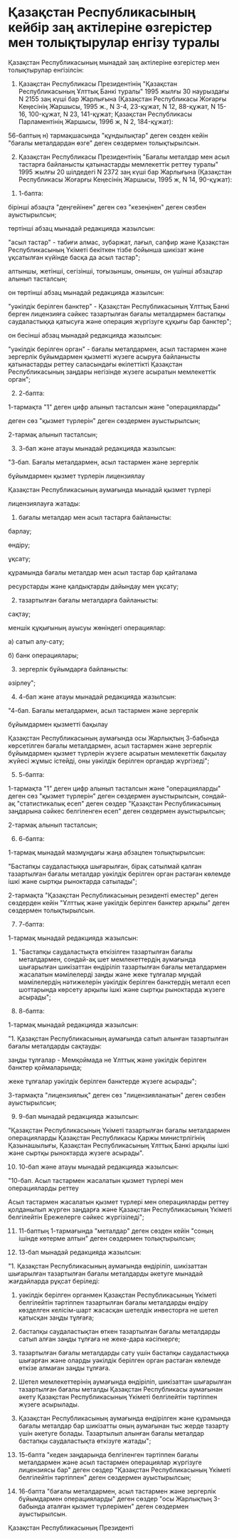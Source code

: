 # Қазақстан Республикасының кейбiр заң актiлерiне өзгерiстер мен толықтырулар енгiзу туралы

Қазақстан Республикасының мынадай заң актiлерiне өзгерiстер мен толықтырулар енгiзiлсiн:

1. Қазақстан Республикасы Президентiнiң "Қазақстан Республикасының Ұлттық Банкi туралы" 1995 жылғы 30 наурыздағы N 2155 заң күшi бар Жарлығына (Қазақстан Республикасы Жоғарғы Кеңесiнiң Жаршысы, 1995 ж., N 3-4, 23-құжат, N 12, 88-құжат, N 15-16, 100-құжат, N 23, 141-құжат; Қазақстан Республикасы Парламентiнiң Жаршысы, 1996 ж, N 2, 184-құжат):

56-баптың н) тармақшасында "құндылықтар" деген сөзден кейiн "бағалы металдардан өзге" деген сөздермен толықтырылсын.

2. Қазақстан Республикасы Президентiнiң "Бағалы металдар мен асыл тастарға байланысты қатынастарды мемлекеттiк реттеу туралы" 1995 жылғы 20 шiлдедегi N 2372 заң күшi бар Жарлығына (Қазақстан Республикасы Жоғарғы Кеңесiнiң Жаршысы, 1995 ж, N 14, 90-құжат):

1) 1-бапта:

бiрiншi абзацта "деңгейiнен" деген сөз "кезеңiнен" деген сөзбен ауыстырылсын;

төртiншi абзац мынадай редакцияда жазылсын:

"асыл тастар" - табиғи алмас, зүбәржат, лағыл, сапфир және Қазақстан Республикасының Үкiметi бекiткен тiзбе бойынша шикiзат және ұқсатылған күйiнде басқа да асыл тастар";

алтыншы, жетiншi, сегiзiншi, тоғызыншы, оныншы, он үшiншi абзацтар алынып тасталсын;

он төртiншi абзац мынадай редакцияда жазылсын:

"уәкiлдiк берiлген банктер" - Қазақстан Республикасының Ұлттық Банкi берген лицензияға сәйкес тазартылған бағалы металдармен бастапқы саудаластыққа қатысуға және операция жүргiзуге құқығы бар банктер";

он бесiншi абзац мынадай редакцияда жазылсын:

"уәкiлдiк берiлген орган" - бағалы металдармен, асыл тастармен және зергерлiк бұйымдармен қызметтi жүзеге асыруға байланысты қатынастарды реттеу саласындағы өкiлеттiктi Қазақстан Республикасының заңдары негiзiнде жүзеге асыратын мемлекеттiк орган";

2) 2-бапта:

1-тармақта "1" деген цифр алынып тасталсын және "операцияларды"

деген сөз "қызмет түрлерiн" деген сөздермен ауыстырылсын;

2-тармақ алынып тасталсын;

3) 3-бап және атауы мынадай редакцияда жазылсын:

"3-бап. Бағалы металдармен, асыл тастармен және зергерлiк

бұйымдармен қызмет түрлерiн лицензиялау

Қазақстан Республикасының аумағында мынадай қызмет түрлерi

лицензиялауға жатады:

1) бағалы металдар мен асыл тастарға байланысты:

барлау;

өндiру;

ұқсату;

құрамында бағалы металдар мен асыл тастар бар қайталама

ресурстарды және қалдықтарды дайындау мен ұқсату;

2) тазартылған бағалы металдарға байланысты:

сақтау;

меншiк құқығының ауысуы жөнiндегi операциялар:

а) сатып алу-сату;

б) банк операциялары;

3) зергерлiк бұйымдарға байланысты:

әзiрлеу";

4) 4-бап және атауы мынадай редакцияда жазылсын:

"4-бап. Бағалы металдармен, асыл тастармен және зергерлiк

бұйымдармен қызметтi бақылау

Қазақстан Республикасының аумағында осы Жарлықтың 3-бабында көрсетiлген бағалы металдармен, асыл тастармен және зергерлiк бұйымдармен қызмет түрлерiн жүзеге асыратын мемлекеттiк бақылау жүйесi жұмыс iстейдi, оны уәкiлдiк берiлген органдар жүргiзедi";

5) 5-бапта:

1-тармақта "1" деген цифр алынып тасталсын және "операцияларды" деген сөз "қызмет түрлерiн" деген сөздермен ауыстырылсын, сондай-ақ "статистикалық есеп" деген сөздер "Қазақстан Республикасының заңдарына сәйкес белгiленген есеп" деген сөздермен ауыстырылсын;

2-тармақ алынып тасталсын;

6) 6-бапта:

1-тармақ мынадай мазмұндағы жаңа абзацпен толықтырылсын:

"Бастапқы саудаластыққа шығарылған, бiрақ сатылмай қалған тазартылған бағалы металдар уәкiлдiк берiлген орган растаған көлемде iшкi және сыртқы рыноктарда сатылады";

2-тармақта "Қазақстан Республикасының резидентi еместер" деген сөздерден кейiн "Ұлттық және уәкiлдiк берiлген банктер арқылы" деген сөздермен толықтырылсын.

7) 7-бапта:

1-тармақ мынадай редакцияда жазылсын:

1. "Бастапқы саудаластықта өткiзiлген тазартылған бағалы металдармен, сондай-ақ шет мемлекеттердiң аумағында шығарылған шикiзаттан өндiрiлiп тазартылған бағалы металдармен жасалатын мәмiлелердi заңды және жеке тұлғалар мұндай мәмiлелердiң нәтижелерiн уәкiлдiк берiлген банктердiң металл есеп шоттарында көрсету арқылы iшкi және сыртқы рыноктарда жүзеге асырады";

8) 8-бапта:

1-тармақ мынадай редакцияда жазылсын:

"1. Қазақстан Республикасының аумағында сатып алынған тазартылған бағалы металдарды сақтауды:

заңды тұлғалар - Мемқоймада не Ұлттық және уәкiлдiк берiлген банктер қоймаларында;

жеке тұлғалар уәкiлдiк берiлген банктерде жүзеге асырады";

3-тармақта "лицензиялық" деген сөз "лицензияланатын" деген сөзбен ауыстырылсын;

9) 9-бап мынадай редакцияда жазылсын:

"Қазақстан Республикасының Үкiметi тазартылған бағалы металдармен операцияларды Қазақстан Республикасы Қаржы министрлiгiнiң Қазынашылығы, Қазақстан Республикасының Ұлттық Банкi арқылы iшкi және сыртқы рыноктарда жүзеге асырады".

10) 10-бап және атауы мынадай редакцияда жазылсын:

"10-бап. Асыл тастармен жасалатын қызмет түрлерi мен операцияларды реттеу

Асыл тастармен жасалатын қызмет түрлерi мен операцияларды реттеу қолданылып жүрген заңдарға және Қазақстан Республикасының Үкiметi белгiлейтiн Ережелерге сәйкес жүргiзiледi";

11) 11-баптың 1-тармағында "металдар" деген сөзден кейiн "соның iшiнде көтерме алтын" деген сөздермен толықтырылсын;

12) 13-бап мынадай редакцияда жазылсын:

"1. Қазақстан Республикасының аумағында өндiрiлiп, шикiзаттан шығарылған тазартылған бағалы металдарды әкетуге мынадай жағдайларда рұқсат берiледi:

1) уәкiлдiк берiлген органмен Қазақстан Республикасының Үкiметi белгiлейтiн тәртiппен тазартылған бағалы металдарды өндiру көзделген келiсiм-шарт жасасқан шетелдiк инвесторға не шетел қатысқан заңды тұлғаға;

2) бастапқы саудаластықтан өткен тазартылған бағалы металдарды сатып алған заңды тұлғаға не жеке-дара кәсiпкерге;

3) тазартылған бағалы металдарды сату үшiн бастапқы саудаластыққа шығарған және оларды уәкiлдiк берiлген орган растаған көлемде өткiзе алмаған заңды тұлғаға.

2. Шетел мемлекеттерiнiң аумағында өндiрiлiп, шикiзаттан шығарылған тазартылған бағалы металды Қазақстан Республикасы аумағынан әкету Қазақстан Республикасының Үкiметi белгiлейтiн тәртiппен жүзеге асырылады.

3. Қазақстан Республикасының аумағында өндiрiлген және құрамында бағалы металдар бар шикiзатты оның аумағынан тыс жерде тазарту үшiн әкетуге болады. Тазартылып алынған бағалы металдар бастапқы саудаластықта өткiзуге жатады";

13) 15-бапта "кеден заңдарында белгiленген тәртiппен бағалы металдармен және асыл тастармен операциялар жүргiзуге лицензиясы бар" деген сөздер "Қазақстан Республикасының Үкiметi белгiлейтiн тәртiппен" деген сөздермен ауыстырылсын;

14) 16-бапта "бағалы металдармен, асыл тастармен және зергерлiк бұйымдармен операцияларды" деген сөздер "осы Жарлықтың 3-бабында аталған қызмет түрлерiмен" деген сөздермен ауыстырылсын.

Қазақстан Республикасының Президентi

